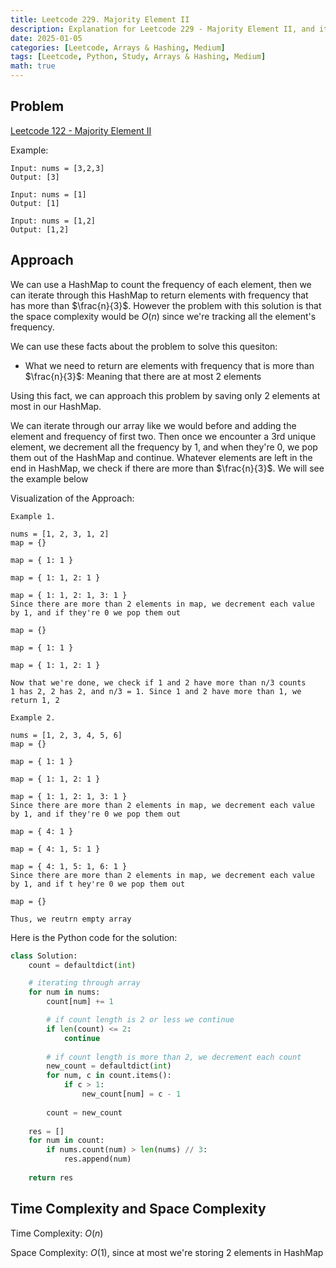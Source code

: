 ```yaml
---
title: Leetcode 229. Majority Element II
description: Explanation for Leetcode 229 - Majority Element II, and its solution in Python.
date: 2025-01-05
categories: [Leetcode, Arrays & Hashing, Medium]
tags: [Leetcode, Python, Study, Arrays & Hashing, Medium]
math: true
---
```


## Problem
[Leetcode 122 - Majority Element II](https://leetcode.com/problems/majority-element-ii/description/)

Example:
```
Input: nums = [3,2,3]
Output: [3]

Input: nums = [1]
Output: [1]

Input: nums = [1,2]
Output: [1,2]
```
## Approach

We can use a HashMap to count the frequency of each element, then we can iterate through this HashMap to return elements with frequency that has more than $\frac{n}{3}$. However the problem with this solution is that the space complexity would be $O(n)$ since we're tracking all the element's frequency.

We can use these facts about the problem to solve this quesiton:
- What we need to return are elements with frequency that is more than $\frac{n}{3}$: Meaning that there are at most 2 elements

Using this fact, we can approach this problem by saving only 2 elements at most in our HashMap.

We can iterate through our array like we would before and adding the element and frequency of first two. Then once we encounter a 3rd unique element, we decrement all the frequency by 1, and when they're 0, we pop them out of the HashMap and continue. Whatever elements are left in the end in HashMap, we check if there are more than $\frac{n}{3}$. We will see the example below

Visualization of the Approach:
```
Example 1.

nums = [1, 2, 3, 1, 2]
map = {}

map = { 1: 1 }

map = { 1: 1, 2: 1 }

map = { 1: 1, 2: 1, 3: 1 }
Since there are more than 2 elements in map, we decrement each value by 1, and if they're 0 we pop them out

map = {}

map = { 1: 1 }

map = { 1: 1, 2: 1 }

Now that we're done, we check if 1 and 2 have more than n/3 counts
1 has 2, 2 has 2, and n/3 = 1. Since 1 and 2 have more than 1, we return 1, 2

Example 2.

nums = [1, 2, 3, 4, 5, 6]
map = {}

map = { 1: 1 }

map = { 1: 1, 2: 1 }

map = { 1: 1, 2: 1, 3: 1 }
Since there are more than 2 elements in map, we decrement each value by 1, and if they're 0 we pop them out

map = { 4: 1 }

map = { 4: 1, 5: 1 }

map = { 4: 1, 5: 1, 6: 1 }
Since there are more than 2 elements in map, we decrement each value by 1, and if t hey're 0 we pop them out

map = {}

Thus, we reutrn empty array
```

Here is the Python code for the solution:
```python
class Solution:
    count = defaultdict(int)

    # iterating through array
    for num in nums:
        count[num] += 1

        # if count length is 2 or less we continue
        if len(count) <= 2:
            continue
        
        # if count length is more than 2, we decrement each count
        new_count = defaultdict(int)
        for num, c in count.items():
            if c > 1:
                new_count[num] = c - 1
        
        count = new_count
    
    res = []
    for num in count:
        if nums.count(num) > len(nums) // 3:
            res.append(num)
    
    return res
```

## Time Complexity and Space Complexity

Time Complexity: $O(n)$

Space Complexity: $O(1)$, since at most we're storing 2 elements in HashMap